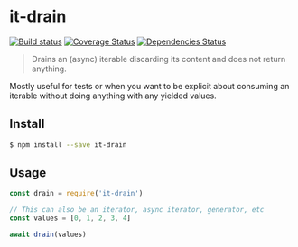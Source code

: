 # it-drain

[![Build status](https://github.com/achingbrain/it/actions/workflows/test.yml/badge.svg?branch=master)](https://github.com/achingbrain/it/actions/workflows/test.yml/) [![Coverage Status](https://coveralls.io/repos/github/achingbrain/it/badge.svg?branch=master)](https://coveralls.io/github/achingbrain/it?branch=master) [![Dependencies Status](https://david-dm.org/achingbrain/it/status.svg?path=packages/it-drain)](https://david-dm.org/achingbrain/it?path=packages/it-drain)

> Drains an (async) iterable discarding its content and does not return anything.

Mostly useful for tests or when you want to be explicit about consuming an iterable without doing anything with any yielded values.

## Install

```sh
$ npm install --save it-drain
```

## Usage

```javascript
const drain = require('it-drain')

// This can also be an iterator, async iterator, generator, etc
const values = [0, 1, 2, 3, 4]

await drain(values)
```
